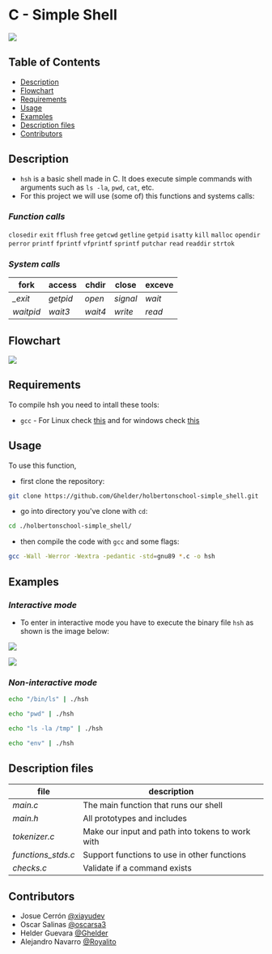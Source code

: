 # C - Simple Shell

![](https://media.licdn.com/dms/image/C5612AQFpOkcCsn93wg/article-cover_image-shrink_600_2000/0/1618578265410?e=2147483647&v=beta&t=qT6ByTN7vsoPj3aKF6XNy3F4Oc46v6BK4HxCP4g2kXY)

## Table of Contents

- [Description](#description) 
- [Flowchart](#flowchart)
- [Requirements](#requirements)
- [Usage](#usage)
- [Examples](#examples)
- [Description files](#description-files)
- [Contributors](#contributors)

## Description

+ `hsh` is a basic shell made in C. It does execute simple commands with arguments such as `ls -la`, `pwd`, `cat`, etc. 
+ For this project we will use (some of) this functions and systems calls:

### *Function calls*

`closedir` `exit` `fflush` `free` `getcwd` `getline` `getpid` `isatty` `kill` `malloc`  `opendir` `perror` `printf` `fprintf` `vfprintf` `sprintf` `putchar` `read` `readdir` `strtok`

### *System calls*


| fork  |  access | chdir | close | exceve |
| ------------ | ------------ | ------------ | ------------ | ------------ |
| *_exit* | *getpid* | *open* | *signal* | *wait* |
| *waitpid* | *wait3* | *wait4* | *write* | *read* |

## Flowchart

![](https://i.ibb.co/ZSFkx9W/flowchart.jpg)

## Requirements
To compile hsh you need to intall these tools:
+ `gcc` - For Linux check [this](https://gcc.gnu.org/install/) and for windows check [this](https://www.digitalocean.com/community/tutorials/c-compiler-windows-gcc) 

## Usage

To use this function, 
+ first clone the repository:
```bash
git clone https://github.com/Ghelder/holbertonschool-simple_shell.git
```
 
+ go into directory you've clone with `cd`: 
```bash 
cd ./holbertonschool-simple_shell/ 
```
+ then compile the code with `gcc` and some flags: 
```bash
gcc -Wall -Werror -Wextra -pedantic -std=gnu89 *.c -o hsh
```

## Examples

### *Interactive mode*
+ To enter in interactive mode you have to execute the binary file `hsh` as shown is the image below:

 ![](https://res.cloudinary.com/djvwjnzxw/image/upload/v1682350222/interactive_mode_pkyshj.png)

 ![](https://i.ibb.co/hmq6Nk8/ls-2.png)

### *Non-interactive mode*

```bash
echo "/bin/ls" | ./hsh
```
```bash
echo "pwd" | ./hsh
```
```bash
echo "ls -la /tmp" | ./hsh
```
```bash
echo "env" | ./hsh
```
## Description files

| file | description |
| ------------ | ------------ |
| *main.c* | The main function that runs our shell |
| *main.h* | All prototypes and includes|
| *tokenizer.c* | Make our input and path into tokens to work with |
| *functions_stds.c* | Support functions to use in other functions |
| *checks.c* | Validate if a command exists |

## Contributors
+ Josue Cerrón [@xiayudev](https://github.com/xiayudev)
+ Oscar Salinas [@oscarsa3](https://github.com/Oscarsa3)
+ Helder Guevara [@Ghelder](https://github.com/Ghelder)
+ Alejandro Navarro [@Royalito](https://github.com/Royalito)
